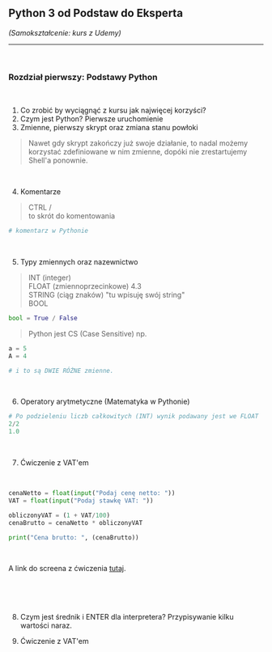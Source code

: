 ## Python 3 od Podstaw do Eksperta

*(Samokształcenie: kurs z Udemy)*


---

<br>

### Rozdział pierwszy: Podstawy Python

<br>

1. Co zrobić by wyciągnąć z kursu jak najwięcej korzyści?
2. Czym jest Python? Pierwsze uruchomienie
3. Zmienne, pierwszy skrypt oraz zmiana stanu powłoki


> Nawet gdy skrypt zakończy już swoje działanie, to nadal możemy korzystać zdefiniowane w nim zmienne, dopóki nie zrestartujemy Shell'a ponownie.

<br>

4. Komentarze

> CTRL / <br>
> to skrót do komentowania

```python
# komentarz w Pythonie
```

<br>

5. Typy zmiennych oraz nazewnictwo

> INT (integer) <br>
> FLOAT (zmiennoprzecinkowe) 4.3 <br>
> STRING (ciąg znaków) "tu wpisuję swój string" <br>
> BOOL

```python
bool = True / False
```

> Python jest CS (Case Sensitive) np.

```python
a = 5
A = 4

# i to są DWIE RÓŻNE zmienne.
```

<br>

6. Operatory arytmetyczne (Matematyka w Pythonie)

```python
# Po podzieleniu liczb całkowitych (INT) wynik podawany jest we FLOAT
2/2
1.0
```

<br>

7. Ćwiczenie z VAT'em<br>

<br>

```python
cenaNetto = float(input("Podaj cenę netto: "))
VAT = float(input("Podaj stawkę VAT: "))

obliczonyVAT = (1 + VAT/100)
cenaBrutto = cenaNetto * obliczonyVAT

print("Cena brutto: ", (cenaBrutto))
```

<br>

A link do screena z ćwiczenia [tutaj](https://github.com/git-atoms/Python-training-01/blob/master/Screeny/VAT%20exercises.jpg).

<br>

<br>
<br>



8. Czym jest średnik i ENTER dla interpretera? Przypisywanie kilku wartości naraz.


9. Ćwiczenie z VAT'em
